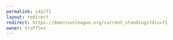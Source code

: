 ```yaml
---
permalink: s42/f1
layout: redirect
redirect: https://dominionleague.org/current_standings?div=f1
owner: truffles
---
```

